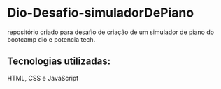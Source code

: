 # Dio-Desafio-simuladorDePiano
repositório criado para desafio de criação de um simulador de piano do bootcamp dio e potencia tech.

## Tecnologias utilizadas:
HTML, CSS e JavaScript 
